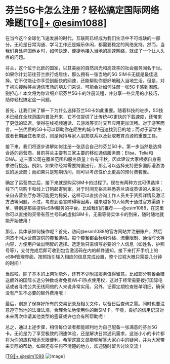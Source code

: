 # 芬兰5G卡怎么注册？轻松搞定国际网络难题[[TG💪+ @esim1088](https://t.me/s/esim1088)]

在当今这个全球化飞速发展的时代，互联网已经成为我们生活中不可或缺的一部分。无论是日常沟通、学习工作还是娱乐休闲，都需要稳定的网络支持。然而，当我们身处异国他乡时，如何快速、便捷地接入当地的高速网络，就成了一个让人头疼的问题。

芬兰，这个位于北欧的国家，以其美丽的自然风光和高效率的社会服务闻名于世。如果你计划前往芬兰旅行或居住，那么拥有一张当地的5G SIM卡无疑是最佳选择。它不仅能让你享受到超快的网速，还能帮助你更好地融入当地生活。但是，对于初次接触芬兰通信市场的朋友们来说，可能会对如何注册一张5G卡感到困惑。别担心！本文将为你详细介绍芬兰5G卡的注册流程，并分享一些实用的小技巧，助你轻松搞定这一问题。

首先，让我们来了解一下为什么选择芬兰5G卡如此重要。随着科技的进步，5G技术已经在全球范围内普及开来，它不仅提供了比传统4G更快的下载速度，还带来了更低的延迟，使得在线视频通话、云游戏等实时交互应用更加流畅。对于游客而言，一张优质的5G卡可以帮助你在陌生的城市中迅速找到目的地；而对于留学生或者长期居住者来说，则是保持与家人朋友联系以及获取教育资源的重要工具。

接下来，我们将逐步讲解如何注册一张适合自己的芬兰5G卡。第一步当然是选择合适的运营商。目前芬兰主要有三家主要的移动通信服务商：Elisa、Telia和DNA。这三家公司在覆盖范围和服务质量上各有千秋，因此建议大家根据自身需求进行挑选。例如，如果你经常需要跨国出行，那么可以选择支持更多国际漫游协议的运营商；而如果只是短期访问，则可以考虑性价比更高的预付费套餐。

确定了运营商之后，接下来就是购买SIM卡的过程了。现在有两种方式可供选择：线下门店购卡和线上订购邮寄到家。对于时间充裕且熟悉芬兰语或英语的人来说，亲自去营业厅办理可能更为稳妥，这样可以直接咨询工作人员关于资费详情及激活方法等问题。不过，考虑到语言障碍等因素，越来越多的人倾向于通过官方渠道下单，特别是那些提供eSIM服务的平台。比如我们的推荐——@esim1088，在这里你可以直接购买带有芬兰号码的虚拟SIM卡，无需等待实体卡的到来，随时随地就能开始使用！

那么，具体该如何操作呢？首先，访问@esim1088的官方网站并注册账户，然后浏览不同运营商提供的套餐选项。每个套餐都会标明价格、流量限制、通话时长等内容，方便用户做出明智的选择。选定后只需填写必要的个人信息（如姓名、护照号等），支付完成后即可收到包含激活码在内的邮件通知。接下来打开手机上的eSIM管理界面，按照指引输入相应的信息完成设置，整个过程大概只需要几分钟的时间！

当然啦，除了基本的上网功能外，还有不少附加服务值得留意。比如部分套餐会赠送额外的国际长途分钟数或者免费Wi-Fi热点使用权，这对于经常需要拨打国际电话或者寻找公共无线网络的人来说非常实用。另外，记得定期检查账单明细，确保没有产生不必要的额外费用哦！

最后，别忘了保存好所有的交易记录及相关文件，以备日后查询之需。同时也要注意遵守当地的法律法规，合理合法地使用你的新SIM卡。毕竟，良好的信用记录对未来再次申请其他类型的签证或许也会有所帮助呢！

总之，通过上述步骤，相信每位读者都能顺利地为自己配备一张满意的芬兰5G卡。无论是为了享受极致的网速体验，还是解决日常通讯需求，这张小小的卡片都将为你的旅程增添无限便利。希望这篇文章能够解答大家心中的疑问，并为大家带来实际的帮助。如果还有任何不清楚的地方，欢迎随时留言讨论交流！

[[TG💪+ @esim1088](https://t.me/s/esim1088) ![Image](https://i.postimg.cc/4NQfJmqS/Snipaste-2025-05-13-00-14-12.png)]